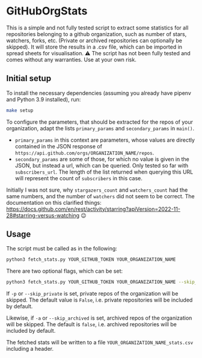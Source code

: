 # GitHubOrgStats

This is a simple and not fully tested script to extract some statistics for all repositories
belonging to a github organization, such as number of stars, watchers, forks, etc.
(Private or archived repositories can optionally be skipped).
It will store the results in a .csv file, which can be imported in spread sheets for visualisation.
:warning: The script has not been fully tested and comes without any warranties. Use at your own
risk.

## Initial setup

To install the necessary dependencies (assuming you already have pipenv and Python 3.9 installed),
run:

```bash
make setup
```

To configure the parameters, that should be extracted for the repos of your organization, adapt the
lists `primary_params` and `secondary_params` in `main()`.

- `primary_params` in this context are parameters, whose values are directly contained in the JSON
response of `https://api.github.com/orgs/ORGANIZATION_NAME/repos`.
- `secondary_params` are some of those, for which no value is given in the JSON, but instead a url, which
can be queried. Only tested so far with `subscribers_url`. The length of the list returned when querying this URL will
represent the count of `subscribers` in this case.

Initially I was not sure, why `stargazers_count` and `watchers_count` had the same numbers, and the
number of `watchers` did not seem to be correct. The documentation on this clarified things:
https://docs.github.com/en/rest/activity/starring?apiVersion=2022-11-28#starring-versus-watching :wink:

## Usage

The script must be called as in the following:

```bash
python3 fetch_stats.py YOUR_GITHUB_TOKEN YOUR_ORGANIZATION_NAME
```

There are two optional flags, which can be set:

```bash
python3 fetch_stats.py YOUR_GITHUB_TOKEN YOUR_ORGANIZATION_NAME --skip_private --skip_archived
```

If `-p` or `--skip_private` is set, private repos of the organization will be skipped. The default
value is `False`, i.e. private repositories will be included by default.

Likewise, if `-a` or `--skip_archived` is set, archived repos of the organization will be skipped.
The default is `false`, i.e. archived repositories will be included by default.

The fetched stats will be written to a file `YOUR_ORGANIZATION_NAME_stats.csv` including a header.

